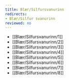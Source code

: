 ```yaml
---
title: Blær/Silfursvanurinn
redirects:
- Blær/Silfur svanurinn
reviewed: no
---
```


* [[Blær/Silfursvanurinn/1]]
* [[Blær/Silfursvanurinn/2]]
* [[Blær/Silfursvanurinn/3]]
* [[Blær/Silfursvanurinn/4]]
* [[Blær/Silfursvanurinn/5]]
* [[Blær/Silfursvanurinn/6]]
* [[Blær/Silfursvanurinn/7]]
* [[Blær/Silfursvanurinn/8]]

